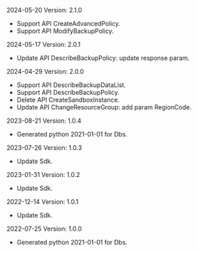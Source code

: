 2024-05-20 Version: 2.1.0
- Support API CreateAdvancedPolicy.
- Support API ModifyBackupPolicy.


2024-05-17 Version: 2.0.1
- Update API DescribeBackupPolicy: update response param.


2024-04-29 Version: 2.0.0
- Support API DescribeBackupDataList.
- Support API DescribeBackupPolicy.
- Delete API CreateSandboxInstance.
- Update API ChangeResourceGroup: add param RegionCode.


2023-08-21 Version: 1.0.4
- Generated python 2021-01-01 for Dbs.

2023-07-26 Version: 1.0.3
- Update Sdk.

2023-01-31 Version: 1.0.2
- Update Sdk.

2022-12-14 Version: 1.0.1
- Update Sdk.

2022-07-25 Version: 1.0.0
- Generated python 2021-01-01 for Dbs.

